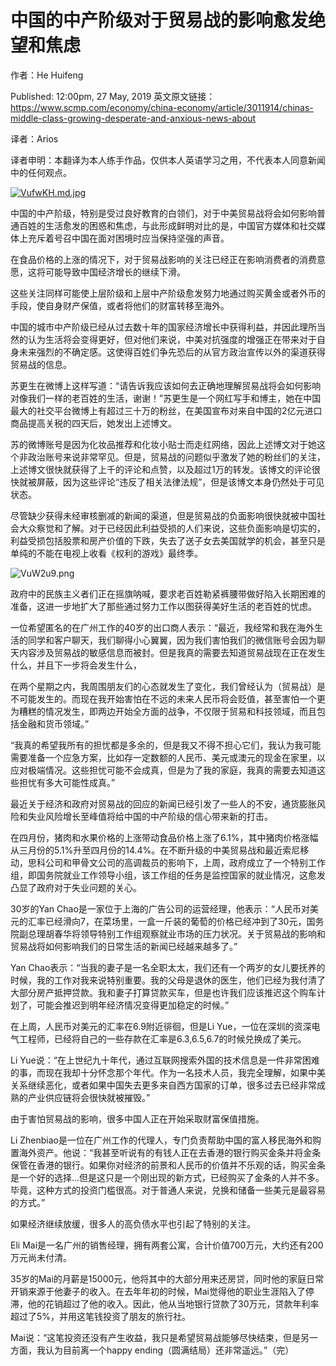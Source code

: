 中国的中产阶级对于贸易战的影响愈发绝望和焦虑
=
作者：He Huifeng  

Published: 12:00pm, 27 May, 2019
英文原文链接：https://www.scmp.com/economy/china-economy/article/3011914/chinas-middle-class-growing-desperate-and-anxious-news-about

译者：Arios

译者申明：本翻译为本人练手作品，仅供本人英语学习之用，不代表本人同意新闻中的任何观点。

[![VufwKH.md.jpg](https://s2.ax1x.com/2019/05/29/VufwKH.md.jpg)](https://imgchr.com/i/VufwKH)

中国的中产阶级，特别是受过良好教育的白领们，对于中美贸易战将会如何影响普通百姓的生活愈发的困惑和焦虑，与此形成鲜明对比的是，中国官方媒体和社交媒体上充斥着号召中国在面对困境时应当保持坚强的声音。

在食品价格的上涨的情况下，对于贸易战影响的关注已经正在影响消费者的消费意愿，这将可能导致中国经济增长的继续下滑。

这些关注同样可能使上层阶级和上层中产阶级愈发努力地通过购买黄金或者外币的手段，使自身财产保值，或者将他们的财富转移至海外。

中国的城市中产阶级已经从过去数十年的国家经济增长中获得利益，并因此理所当然的认为生活将会变得更好，但对他们来说，中美对抗强度的增强正在带来对于自身未来强烈的不确定感。这使得百姓们争先恐后的从官方政治宣传以外的渠道获得贸易战的信息。

苏更生在微博上这样写道：“请告诉我应该如何去正确地理解贸易战将会如何影响对像我们一样的老百姓的生活，谢谢！”苏更生是一个网红写手和博主，她在中国最大的社交平台微博上有超过三十万的粉丝，在美国宣布对来自中国的2亿元进口商品提高关税的四天后，她发出上述博文。

苏的微博账号是因为化妆品推荐和化妆小贴士而走红网络，因此上述博文对于她这个非政治账号来说非常罕见。但是，贸易战的问题似乎激发了她的粉丝们的关注，上述博文很快就获得了上千的评论和点赞，以及超过1万的转发。该博文的评论很快就被屏蔽，因为这些评论“违反了相关法律法规”，但是该博文本身仍然处于可见状态。

尽管缺少获得未经审核删减的新闻的渠道，但是贸易战的负面影响很快就被中国社会大众察觉和了解。对于已经因此利益受损的人们来说，这些负面影响是切实的，利益受损包括股票和房产价值的下跌，失去了送子女去美国就学的机会，甚至只是单纯的不能在电视上收看《权利的游戏》最终季。

![VuW2u9.png](https://s2.ax1x.com/2019/05/29/VuW2u9.png)

政府中的民族主义者们正在摇旗呐喊，要求老百姓勒紧裤腰带做好陷入长期困难的准备，这进一步地扩大了那些通过努力工作以图获得美好生活的老百姓的忧虑。

一位希望匿名的在广州工作的40岁的出口商人表示：“最近，我经常和我在海外生活的同学和客户聊天，我们聊得小心翼翼，因为我们害怕我们的微信账号会因为聊天内容涉及贸易战的敏感信息而被封。但是我真的需要去知道贸易战现在正在发生什么，并且下一步将会发生什么，

在两个星期之内，我周围朋友们的心态就发生了变化，我们曾经认为（贸易战）是不可能发生的。而现在我开始害怕在不远的未来人民币将会贬值，甚至害怕一个更为糟糕的情况发生，即两边开始全方面的战争，不仅限于贸易和科技领域，而且包括金融和货币领域。”

“我真的希望我所有的担忧都是多余的，但是我又不得不担心它们，我认为我可能需要准备一个应急方案，比如存一定数额的人民币、美元或澳元的现金在家里，以应对极端情况。这些担忧可能不会成真，但是为了我的家庭，我真的需要去知道这些担忧有多大可能性成真。”

最近关于经济和政府对贸易战的回应的新闻已经引发了一些人的不安，通货膨胀风险和失业风险增长至峰值将给中国的中产阶级的信心带来新的打击。

在四月份，猪肉和水果价格的上涨带动食品价格上涨了6.1%，其中猪肉价格涨幅从三月份的5.1%升至四月份的14.4%。在不断升级的中美贸易战和最近索尼移动，思科公司和甲骨文公司的高调裁员的影响下，上周，政府成立了一个特别工作组，即国务院就业工作领导小组，该工作组的任务是监控国家的就业情况，这愈发凸显了政府对于失业问题的关心。

30岁的Yan Chao是一家位于上海的广告公司的运营经理，他表示：“人民币对美元的汇率已经滑向7，在菜场里，一盒一斤装的葡萄的价格已经冲到了30元，国务院副总理胡春华将领导特别工作组观察就业市场的压力状况。关于贸易战的影响和贸易战将如何影响我们的日常生活的新闻已经越来越多了。”

Yan Chao表示：“当我的妻子是一名全职太太，我们还有一个两岁的女儿要抚养的时候，我的工作对我来说特别重要。我的父母是退休的医生，他们已经为我付清了大部分房产抵押贷款。我和妻子打算贷款买车，但是也许我们应该推迟这个购车计划了，可能会推迟到明年经济情况变得更加稳定的时候。”

在上周，人民币对美元的汇率在6.9附近徘徊，但是Li Yue，一位在深圳的资深电气工程师，已经将自己的一些存款在汇率是6.3,6.5,6.7的时候兑换成了美元。

Li Yue说：“在上世纪九十年代，通过互联网搜索外国的技术信息是一件非常困难的事，而现在我却十分怀念那个年代。作为一名技术人员，我完全理解，如果中美关系继续恶化，或者如果中国失去更多来自西方国家的订单，很多过去已经非常成熟的产业供应链将会很快就被摧毁。”

由于害怕贸易战的影响，很多中国人正在开始采取财富保值措施。

Li Zhenbiao是一位在广州工作的代理人，专门负责帮助中国的富人移民海外和购置海外资产。他说：“我甚至听说有的有钱人正在去香港的银行购买金条并将金条保管在香港的银行。如果你对经济的前景和人民币的价值并不乐观的话，购买金条是一个好的选择…但是这只是一个刚出现的新方式，已经购买了金条的人并不多。毕竟，这种方式的投资门槛很高。对于普通人来说，兑换和储备一些美元是最容易的方式。”

如果经济继续放缓，很多人的高负债水平也引起了特别的关注。

Eli Mai是一名广州的销售经理，拥有两套公寓，合计价值700万元，大约还有200万元尚未付清。

35岁的Mai的月薪是15000元，他将其中的大部分用来还房贷，同时他的家庭日常开销来源于他妻子的收入。在去年年初的时候，Mai觉得他的职业生涯陷入了停滞，他的花销超过了他的收入。因此，他从当地银行贷款了30万元，贷款年利率超过了5%，并用这笔钱投资了朋友的旅行社。

Mai说：“这笔投资还没有产生收益，我只是希望贸易战能够尽快结束，但是另一方面，我认为目前离一个happy ending（圆满结局）还非常遥远。”（完）
